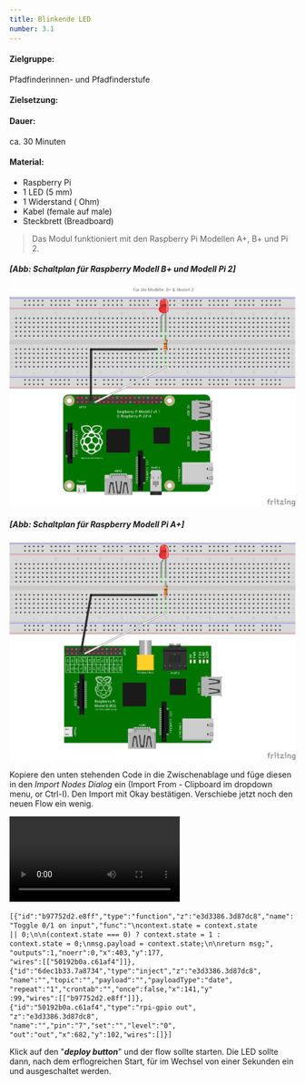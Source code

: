 ```yaml
---
title: Blinkende LED
number: 3.1
---
```

#### Zielgruppe:
Pfadfinderinnen- und Pfadfinderstufe

#### Zielsetzung:


#### Dauer:
ca. 30 Minuten

#### Material:
- Raspberry Pi
- 1 LED (5 mm)
- 1 Widerstand ( Ohm)
- Kabel (female auf male)
- Steckbrett (Breadboard)

> Das Modul funktioniert mit den Raspberry Pi Modellen A+, B+ und Pi 2.

##### [Abb: Schaltplan für Raspberry Modell B+ und Modell Pi 2]
![Schaltplan LED & Raspberry Modell Pi 2](images/fritzing/blinking_Steckplatine.png)

##### [Abb: Schaltplan für Raspberry Modell Pi A+]
![Schaltplan LED & Raspberry Modell Pi A+](images/fritzing/blinking_Modell_B_Steckplatine.png)

Kopiere den unten stehenden Code in die Zwischenablage und füge diesen in den _Import Nodes Dialog_ ein (Import From - Clipboard im dropdown menu, or Ctrl-I). Den Import mit Okay bestätigen. Verschiebe jetzt noch den neuen Flow ein wenig.

<video controls="controls">
  <source type="video/mp4" src="videos/nodered_import.mp4"></source>
  <source type="video/webm" src="videos/nodered_import.webm"></source>
  <p>Your browser does not support the video element.</p>
</video>

```
[{"id":"b97752d2.e8ff","type":"function","z":"e3d3386.3d87dc8","name":
"Toggle 0/1 on input","func":"\ncontext.state = context.state
|| 0;\n\n(context.state === 0) ? context.state = 1 :
context.state = 0;\nmsg.payload = context.state;\n\nreturn msg;",
"outputs":1,"noerr":0,"x":403,"y":177,
"wires":[["50192b0a.c61af4"]]},
{"id":"6dec1b33.7a8734","type":"inject","z":"e3d3386.3d87dc8",
"name":"","topic":"","payload":"","payloadType":"date",
"repeat":"1","crontab":"","once":false,"x":141,"y"
:99,"wires":[["b97752d2.e8ff"]]},
{"id":"50192b0a.c61af4","type":"rpi-gpio out",
"z":"e3d3386.3d87dc8",
"name":"","pin":"7","set":"","level":"0",
"out":"out","x":682,"y":102,"wires":[]}]
```

Klick auf den "**_deploy button_**" und der flow sollte starten.
Die LED sollte dann, nach dem erflogreichen Start, für im Wechsel von einer Sekunden ein und ausgeschaltet werden.
